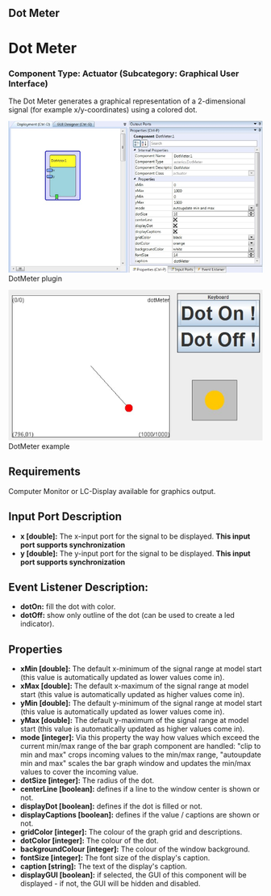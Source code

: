 ##

## Dot Meter

# Dot Meter

### Component Type: Actuator (Subcategory: Graphical User Interface)

The Dot Meter generates a graphical representation of a 2-dimensional signal (for example x/y-coordinates) using a colored dot.

![Screenshot: DotMeter plugin](./img/DotMeter.jpg "Screenshot: DotMeter plugin")  
DotMeter plugin

![Screenshot: DotMeter example](./img/DotMeter_example.jpg "Screenshot: DotMeter example")  
DotMeter example

## Requirements

Computer Monitor or LC-Display available for graphics output.

## Input Port Description

- **x \[double\]:** The x-input port for the signal to be displayed. **This input port supports synchronization**
- **y \[double\]:** The y-input port for the signal to be displayed. **This input port supports synchronization**

## Event Listener Description:

- **dotOn:** fill the dot with color.
- **dotOff:** show only outline of the dot (can be used to create a led indicator).

## Properties

- **xMin \[double\]:** The default x-minimum of the signal range at model start (this value is automatically updated as lower values come in).
- **xMax \[double\]:** The default x-maximum of the signal range at model start (this value is automatically updated as higher values come in).
- **yMin \[double\]:** The default y-minimum of the signal range at model start (this value is automatically updated as lower values come in).
- **yMax \[double\]:** The default y-maximum of the signal range at model start (this value is automatically updated as higher values come in).
- **mode \[integer\]:** Via this property the way how values which exceed the current min/max range of the bar graph component are handled: "clip to min and max" crops incoming values to the min/max range, "autoupdate min and max" scales the bar graph window and updates the min/max values to cover the incoming value.
- **dotSize \[integer\]:** The radius of the dot.
- **centerLine \[boolean\]:** defines if a line to the window center is shown or not.
- **displayDot \[boolean\]:** defines if the dot is filled or not.
- **displayCaptions \[boolean\]:** defines if the value / captions are shown or not.
- **gridColor \[integer\]:** The colour of the graph grid and descriptions.
- **dotColor \[integer\]:** The colour of the dot.
- **backgroundColour \[integer\]:** The colour of the window background.
- **fontSize \[integer\]:** The font size of the display's caption.
- **caption \[string\]:** The text of the display's caption.
- **displayGUI \[boolean\]:** if selected, the GUI of this component will be displayed - if not, the GUI will be hidden and disabled.
